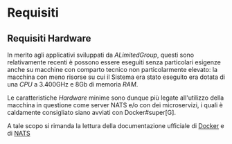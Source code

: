 # Requisiti <requisiti>

## Requisiti Hardware

In merito agli applicativi sviluppati da _ALimitedGroup_, questi sono relativamente recenti è possono essere eseguiti senza particolari esigenze anche su macchine con comparto tecnico non particolarmente elevato: la macchina con meno risorse su cui il Sistema era stato eseguito era dotata di una _CPU_ a 3.400GHz e 8Gb di memoria _RAM_.

Le caratteristiche _Hardware_ minime sono dunque più legate all'utilizzo della macchina in questione come server NATS e/o con dei microservizi, i quali è caldamente consigliato siano avviati con Docker#super[G].

A tale scopo si rimanda la lettura della documentazione ufficiale di [Docker]("https://docs.docker.com/manuals/") e di [NATS]("https://docs.nats.io/running-a-nats-service/introduction/installation")
